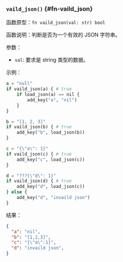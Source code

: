 ### `vaild_json()` {#fn-vaild_json}

函数原型：`fn vaild_json(val: str) bool`

函数说明：判断是否为一个有效的 JSON 字符串。

参数：

- `val`: 要求是 string 类型的数据。

示例：

```python
a = "null"
if vaild_json(a) { # true
    if load_json(a) == nil {
        add_key("a", "nil")
    }
}

b = "[1, 2, 3]"
if vaild_json(b) { # true
    add_key("b", load_json(b))
}

c = "{\"a\": 1}"
if vaild_json(c) { # true
    add_key("c", load_json(c))
}

d = "???{\"d\": 1}"
if vaild_json(d) { # true
    add_key("d", load_json(c))
} else {
    add_key("d", "invaild json")
}
```

结果：

```json
{
  "a": "nil",
  "b": "[1,2,3]",
  "c": "{\"a\":1}",
  "d": "invaild json",
}
```
